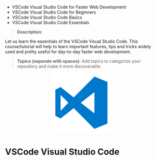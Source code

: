- VSCode Visual Studio Code for Faster Web Development
- VSCode Visual Studio Code for Beginners
- VSCode Visual Studio Code Basics
- VSCode Visual Studio Code Essentials

> **Description**:

Let us learn the essentials of the VSCode Visual Studio Code. This course/tutorial will help to learn important features, tips and tricks widely used and pretty useful for day-to-day faster web development.

> **Topics (separate with spaces)**:
Add topics to categorize your repository and make it more discoverable:

<p align="center">
 <img src="_images-vscode-visual-studio-code/vscode-visual-studio-code-logo-1.png" alt="VSCode Visual Studio Code Logo" title="VSCode Visual Studio Code Logo" width="200" />
</p>

VSCode Visual Studio Code 
=====================
